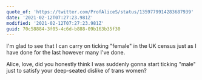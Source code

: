 ```yaml
---
quote_of: 'https://twitter.com/ProfAliceS/status/1359779914283687939'
date: '2021-02-12T07:27:23.981Z'
modified: '2021-02-12T07:27:23.981Z'
guid: 70c58884-3f05-4c6d-b888-09b163b35f30
---
```

I'm glad to see that I can carry on ticking "female" in the UK census just as I have done for the last however many I've done.

Alice, love, did you honestly think I was suddenly gonna start ticking "male" just to satisfy your deep-seated dislike of trans women?
